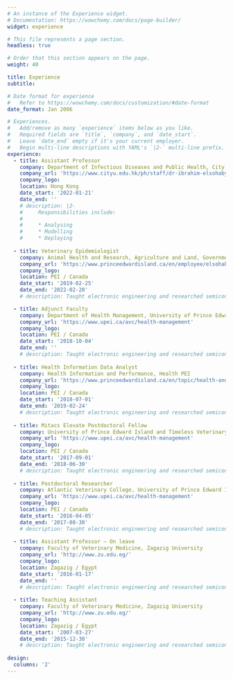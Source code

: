 ```yaml
---
# An instance of the Experience widget.
# Documentation: https://wowchemy.com/docs/page-builder/
widget: experience

# This file represents a page section.
headless: true

# Order that this section appears on the page.
weight: 40

title: Experience
subtitle:

# Date format for experience
#   Refer to https://wowchemy.com/docs/customization/#date-format
date_format: Jan 2006

# Experiences.
#   Add/remove as many `experience` items below as you like.
#   Required fields are `title`, `company`, and `date_start`.
#   Leave `date_end` empty if it's your current employer.
#   Begin multi-line descriptions with YAML's `|2-` multi-line prefix.
experience:
  - title: Assistant Professor  
    company: Department of Infectious Diseases and Public Health, City University of Hong Kong
    company_url: 'https://www.cityu.edu.hk/ph/staff/dr-ibrahim-elsohaby'
    company_logo: 
    location: Hong Kong
    date_start: '2022-01-21'
    date_end: ''
    # description: |2-
    #     Responsibilities include:
    #     
    #     * Analysing
    #     * Modelling
    #     * Deploying
        
  - title: Veterinary Epidemiologist
    company: Animal Health and Research, Agriculture and Land, Government of Prince Edward Island
    company_url: 'https://www.princeedwardisland.ca/en/employee/elsohaby-ibrahim'
    company_logo: 
    location: PEI / Canada
    date_start: '2019-02-25'
    date_end: '2022-02-20'
    # description: Taught electronic engineering and researched semiconductor physics.

  - title: Adjunct Faculty 
    company: Department of Health Management, University of Prince Edward Island
    company_url: 'https://www.upei.ca/avc/health-management'
    company_logo: 
    location: PEI / Canada
    date_start: '2018-10-04'
    date_end: ''
    # description: Taught electronic engineering and researched semiconductor physics.
   
  - title: Health Information Data Analyst 
    company: Health Information and Performance, Health PEI
    company_url: 'https://www.princeedwardisland.ca/en/topic/health-and-wellness'
    company_logo: 
    location: PEI / Canada
    date_start: '2018-07-01'
    date_end: '2019-02-24'
    # description: Taught electronic engineering and researched semiconductor physics. 
  
  - title: Mitacs Elevate Postdoctoral Fellow
    company: University of Prince Edward Island and Timeless Veterinary System Inc. 
    company_url: 'https://www.upei.ca/avc/health-management'
    company_logo: 
    location: PEI / Canada
    date_start: '2017-09-01'
    date_end: '2018-06-30'
    # description: Taught electronic engineering and researched semiconductor physics.  
    
  - title: Postdoctoral Researcher
    company: Atlantic Veterinary College, University of Prince Edward Island  
    company_url: 'https://www.upei.ca/avc/health-management'
    company_logo: 
    location: PEI / Canada
    date_start: '2016-04-05'
    date_end: '2017-08-30'
    # description: Taught electronic engineering and researched semiconductor physics.  
    
  - title: Assistant Professor – On leave
    company: Faculty of Veterinary Medicine, Zagazig University  
    company_url: 'http://www.zu.edu.eg/'
    company_logo: 
    location: Zagazig / Egypt
    date_start: '2016-01-17'
    date_end: ''
    # description: Taught electronic engineering and researched semiconductor physics.
    
  - title: Teaching Assistant
    company: Faculty of Veterinary Medicine, Zagazig University  
    company_url: 'http://www.zu.edu.eg/'
    company_logo: 
    location: Zagazig / Egypt
    date_start: '2007-03-27'
    date_end: '2015-12-30'
    # description: Taught electronic engineering and researched semiconductor physics.  
    
design:
  columns: '2'
---
```

